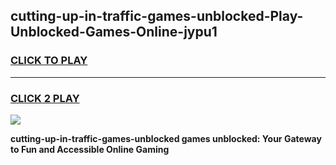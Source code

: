 
## cutting-up-in-traffic-games-unblocked-Play-Unblocked-Games-Online-jypu1
<h3>
<a href="https://premium76.site?title=cutting-up-in-traffic-games-unblocked&ref=25A">CLICK TO PLAY</a></h3>
<hr>

<h3>
<a href="https://premium76.site?title=cutting-up-in-traffic-games-unblocked&ref=25A">CLICK 2 PLAY</a>
  
</h3>

<a href="https://premium76.site?title=cutting-up-in-traffic-games-unblocked&ref=25A"><img src="https://clearcache.store/games.png"></a>


**cutting-up-in-traffic-games-unblocked games unblocked: Your Gateway to Fun and Accessible Online Gaming**

